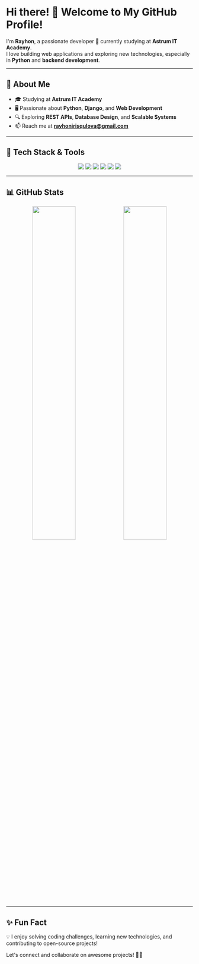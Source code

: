 # **Hi there!** 👋 **Welcome to My GitHub Profile!**  

I'm **Rayhon**, a passionate developer 🚀 currently studying at **Astrum IT Academy**.  
I love building web applications and exploring new technologies, especially in **Python** and **backend development**.  

---

## **🌟 About Me**  
- 🎓 Studying at **Astrum IT Academy**  
- 🖥️ Passionate about **Python**, **Django**, and **Web Development**  
- 🔍 Exploring **REST APIs**, **Database Design**, and **Scalable Systems**  
- 📫 Reach me at **rayhonirisqulova@gmail.com**  

---

## **🚀 Tech Stack & Tools**  
<p align="center">
  <img src="https://img.shields.io/badge/Python-3776AB?style=for-the-badge&logo=python&logoColor=white">
  <img src="https://img.shields.io/badge/Django-092E20?style=for-the-badge&logo=django&logoColor=white">
  <img src="https://img.shields.io/badge/DRF-ff1709?style=for-the-badge&logo=django&logoColor=white">
  <img src="https://img.shields.io/badge/PostgreSQL-316192?style=for-the-badge&logo=postgresql&logoColor=white">
  <img src="https://img.shields.io/badge/Git-F05032?style=for-the-badge&logo=git&logoColor=white">
  <img src="https://img.shields.io/badge/GitHub-181717?style=for-the-badge&logo=github&logoColor=white">
</p>  

---

## **📊 GitHub Stats**  
<p align="center">
  <img src="https://github-readme-stats.vercel.app/api?username=rayhon-dev&show_icons=true&theme=radical" width="48%">
  <img src="https://github-readme-streak-stats.herokuapp.com/?user=rayhon-dev&theme=radical" width="48%">
</p>  

---

## **✨ Fun Fact**  
💡 I enjoy solving coding challenges, learning new technologies, and contributing to open-source projects!  

Let's connect and collaborate on awesome projects! 🚀🎯  
